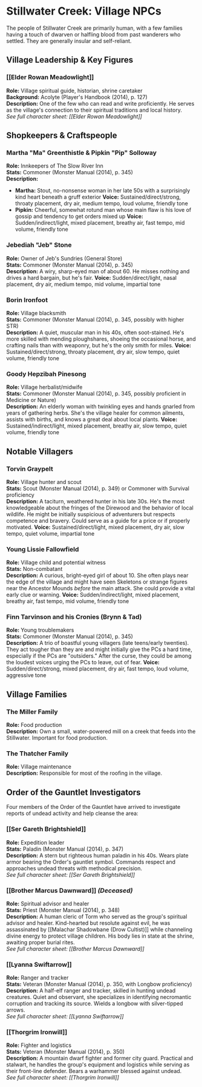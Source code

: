 # Stillwater Creek: Village NPCs

The people of Stillwater Creek are primarily human, with a few families having a touch of dwarven or halfling blood from past wanderers who settled. They are generally insular and self-reliant.

## Village Leadership & Key Figures

### [[Elder Rowan Meadowlight]]
**Role:** Village spiritual guide, historian, shrine caretaker  
**Background:** Acolyte (Player's Handbook (2014), p. 127)  
**Description:** One of the few who can read and write proficiently. He serves as the village's connection to their spiritual traditions and local history.  
*See full character sheet: [[Elder Rowan Meadowlight]]*

## Shopkeepers & Craftspeople

### Martha "Ma" Greenthistle & Pipkin "Pip" Solloway
**Role:** Innkeepers of The Slow River Inn  
**Stats:** Commoner (Monster Manual (2014), p. 345)  
**Description:** 
- **Martha:** Stout, no-nonsense woman in her late 50s with a surprisingly kind heart beneath a gruff exterior
  **Voice:** Sustained/direct/strong, throaty placement, dry air, medium tempo, loud volume, friendly tone
- **Pipkin:** Cheerful, somewhat rotund man whose main flaw is his love of gossip and tendency to get orders mixed up
  **Voice:** Sudden/indirect/light, mixed placement, breathy air, fast tempo, mid volume, friendly tone

### Jebediah "Jeb" Stone
**Role:** Owner of Jeb's Sundries (General Store)  
**Stats:** Commoner (Monster Manual (2014), p. 345)  
**Description:** A wiry, sharp-eyed man of about 60. He misses nothing and drives a hard bargain, but he's fair.
**Voice:** Sudden/direct/light, nasal placement, dry air, medium tempo, mid volume, impartial tone

### Borin Ironfoot
**Role:** Village blacksmith  
**Stats:** Commoner (Monster Manual (2014), p. 345, possibly with higher STR)  
**Description:** A quiet, muscular man in his 40s, often soot-stained. He's more skilled with mending ploughshares, shoeing the occasional horse, and crafting nails than with weaponry, but he's the only smith for miles.
**Voice:** Sustained/direct/strong, throaty placement, dry air, slow tempo, quiet volume, friendly tone

### Goody Hepzibah Pinesong
**Role:** Village herbalist/midwife  
**Stats:** Commoner (Monster Manual (2014), p. 345, possibly proficient in Medicine or Nature)  
**Description:** An elderly woman with twinkling eyes and hands gnarled from years of gathering herbs. She's the village healer for common ailments, assists with births, and knows a great deal about local plants.
**Voice:** Sustained/indirect/light, mixed placement, breathy air, slow tempo, quiet volume, friendly tone

## Notable Villagers

### Torvin Graypelt
**Role:** Village hunter and scout  
**Stats:** Scout (Monster Manual (2014), p. 349) or Commoner with Survival proficiency  
**Description:** A taciturn, weathered hunter in his late 30s. He's the most knowledgeable about the fringes of the Direwood and the behavior of local wildlife. He might be initially suspicious of adventurers but respects competence and bravery. Could serve as a guide for a price or if properly motivated.
**Voice:** Sustained/direct/light, mixed placement, dry air, slow tempo, quiet volume, impartial tone

### Young Lissie Fallowfield
**Role:** Village child and potential witness  
**Stats:** Non-combatant  
**Description:** A curious, bright-eyed girl of about 10. She often plays near the edge of the village and might have seen Skeletons or strange figures near the Ancestor Mounds *before* the main attack. She could provide a vital early clue or warning.
**Voice:** Sudden/indirect/light, mixed placement, breathy air, fast tempo, mid volume, friendly tone

### Finn Tarvinson and his Cronies (Brynn & Tad)
**Role:** Young troublemakers  
**Stats:** Commoner (Monster Manual (2014), p. 345)  
**Description:** A trio of boastful young villagers (late teens/early twenties). They act tougher than they are and might initially give the PCs a hard time, especially if the PCs are "outsiders." After the curse, they could be among the loudest voices urging the PCs to leave, out of fear.
**Voice:** Sudden/direct/strong, mixed placement, dry air, fast tempo, loud volume, aggressive tone

## Village Families

### The Miller Family
**Role:** Food production  
**Description:** Own a small, water-powered mill on a creek that feeds into the Stillwater. Important for food production.

### The Thatcher Family
**Role:** Village maintenance  
**Description:** Responsible for most of the roofing in the village.

## Order of the Gauntlet Investigators

Four members of the Order of the Gauntlet have arrived to investigate reports of undead activity and help cleanse the area:

### [[Ser Gareth Brightshield]]
**Role:** Expedition leader  
**Stats:** Paladin (Monster Manual (2014), p. 347)  
**Description:** A stern but righteous human paladin in his 40s. Wears plate armor bearing the Order's gauntlet symbol. Commands respect and approaches undead threats with methodical precision.  
*See full character sheet: [[Ser Gareth Brightshield]]*

### [[Brother Marcus Dawnward]] *(Deceased)*
**Role:** Spiritual advisor and healer  
**Stats:** Priest (Monster Manual (2014), p. 348)  
**Description:** A human cleric of Torm who served as the group's spiritual advisor and healer. Kind-hearted but resolute against evil, he was assassinated by [[Malachar Shadowbane (Drow Cultist)]] while channeling divine energy to protect village children. His body lies in state at the shrine, awaiting proper burial rites.  
*See full character sheet: [[Brother Marcus Dawnward]]*

### [[Lyanna Swiftarrow]]
**Role:** Ranger and tracker  
**Stats:** Veteran (Monster Manual (2014), p. 350, with Longbow proficiency)  
**Description:** A half-elf ranger and tracker, skilled in hunting undead creatures. Quiet and observant, she specializes in identifying necromantic corruption and tracking its source. Wields a longbow with silver-tipped arrows.  
*See full character sheet: [[Lyanna Swiftarrow]]*

### [[Thorgrim Ironwill]]
**Role:** Fighter and logistics  
**Stats:** Veteran (Monster Manual (2014), p. 350)  
**Description:** A mountain dwarf fighter and former city guard. Practical and stalwart, he handles the group's equipment and logistics while serving as their front-line defender. Bears a warhammer blessed against undead.  
*See full character sheet: [[Thorgrim Ironwill]]*